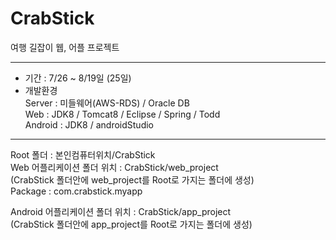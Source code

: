 # CrabStick

여행 길잡이 웹, 어플 프로젝트
<hr>
<ul>
<li>기간 : 7/26 ~ 8/19일 (25일)</li>
<li>개발환경<br>
     Server : 미들웨어(AWS-RDS) / Oracle DB<br>
     Web : JDK8 / Tomcat8 / Eclipse / Spring / Todd<br>
     Android : JDK8 / androidStudio<Br></li>
</ul>
<hr>
Root 폴더 : 본인컴퓨터위치/CrabStick<br>
Web 어플리케이션 폴더 위치 : CrabStick/web_project<br>
(CrabStick 폴더안에 web_project를 Root로 가지는 폴더에 생성)<br>
Package : com.crabstick.myapp<br>

Android 어플리케이션 폴더 위치  : CrabStick/app_project<br>
(CrabStick 폴더안에 app_project를 Root로 가지는 폴더에 생성)<br>
